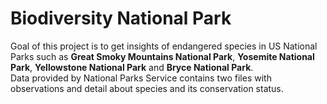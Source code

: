 # Biodiversity National Park
Goal of this project is to get insights of endangered species in US National Parks such as **Great Smoky Mountains National Park**, **Yosemite National Park**, **Yellowstone National Park** and **Bryce National Park**.<br>Data provided by National Parks Service contains two files with observations and detail about species and its conservation status.
